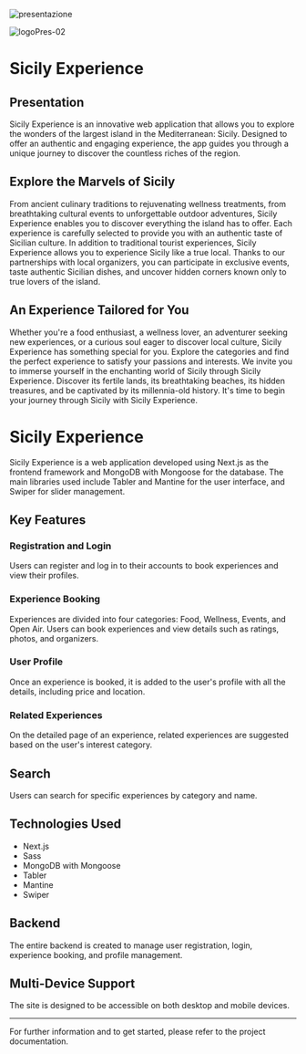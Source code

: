 ![presentazione](https://github.com/FedericaI7/experienceSicily/assets/125682865/f5a046c1-4bd2-4507-8216-a26821d8183a)

![logoPres-02](https://github.com/FedericaI7/experienceSicily/assets/125682865/0327ca9e-61f7-44f9-aad3-b0936ce93b38)
# Sicily Experience 
## Presentation

Sicily Experience is an innovative web application that allows you to explore the wonders of the largest island in the Mediterranean: Sicily. Designed to offer an authentic and engaging experience, the app guides you through a unique journey to discover the countless riches of the region.

## Explore the Marvels of Sicily

From ancient culinary traditions to rejuvenating wellness treatments, from breathtaking cultural events to unforgettable outdoor adventures, Sicily Experience enables you to discover everything the island has to offer. Each experience is carefully selected to provide you with an authentic taste of Sicilian culture.
In addition to traditional tourist experiences, Sicily Experience allows you to experience Sicily like a true local. Thanks to our partnerships with local organizers, you can participate in exclusive events, taste authentic Sicilian dishes, and uncover hidden corners known only to true lovers of the island.

## An Experience Tailored for You

Whether you're a food enthusiast, a wellness lover, an adventurer seeking new experiences, or a curious soul eager to discover local culture, Sicily Experience has something special for you. Explore the categories and find the perfect experience to satisfy your passions and interests.
We invite you to immerse yourself in the enchanting world of Sicily through Sicily Experience. Discover its fertile lands, its breathtaking beaches, its hidden treasures, and be captivated by its millennia-old history. It's time to begin your journey through Sicily with Sicily Experience.

# Sicily Experience

Sicily Experience is a web application developed using Next.js as the frontend framework and MongoDB with Mongoose for the database. The main libraries used include Tabler and Mantine for the user interface, and Swiper for slider management.

## Key Features

### Registration and Login
Users can register and log in to their accounts to book experiences and view their profiles.

### Experience Booking
Experiences are divided into four categories: Food, Wellness, Events, and Open Air. Users can book experiences and view details such as ratings, photos, and organizers.

### User Profile
Once an experience is booked, it is added to the user's profile with all the details, including price and location.

### Related Experiences
On the detailed page of an experience, related experiences are suggested based on the user's interest category.

## Search
Users can search for specific experiences by category and name.

## Technologies Used
- Next.js
- Sass
- MongoDB with Mongoose
- Tabler
- Mantine
- Swiper

## Backend
The entire backend is created to manage user registration, login, experience booking, and profile management.

## Multi-Device Support
The site is designed to be accessible on both desktop and mobile devices.

---

For further information and to get started, please refer to the project documentation.
